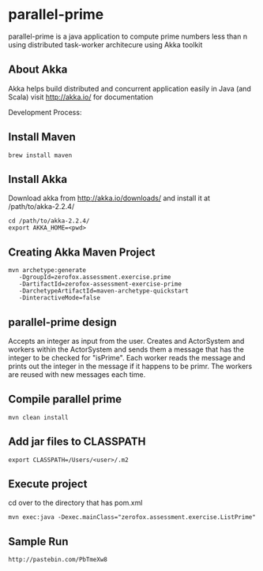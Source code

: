 parallel-prime
==============

parallel-prime is a java application to compute prime numbers less than n 
using distributed task-worker architecure using Akka toolkit 

About Akka
----------
Akka helps build distributed and concurrent application easily in Java (and Scala) 
visit http://akka.io/ for documentation

Development Process:

Install Maven
-------------

    brew install maven 


Install Akka
------------
Download akka from http://akka.io/downloads/ and install it at /path/to/akka-2.2.4/

    cd /path/to/akka-2.2.4/
    export AKKA_HOME=<pwd>
    
    
Creating Akka Maven Project
---------------------------

    mvn archetype:generate 
       -DgroupId=zerofox.assessment.exercise.prime 
       -DartifactId=zerofox-assessment-exercise-prime
       -DarchetypeArtifactId=maven-archetype-quickstart
       -DinteractiveMode=false

parallel-prime design
---------------------
Accepts an integer as input from the user. Creates and ActorSystem and workers within the ActorSystem
and sends them a message that has the integer to be checked for "isPrime". Each worker reads the 
message and prints out the integer in the message if it happens to be primr. The workers are reused 
with new messages each time.

Compile parallel prime
----------------------

    mvn clean install

Add jar files to CLASSPATH
--------------------------

    export CLASSPATH=/Users/<user>/.m2

Execute project
---------------
cd over to the directory that has pom.xml

    mvn exec:java -Dexec.mainClass="zerofox.assessment.exercise.ListPrime"


Sample Run
----------

    http://pastebin.com/PbTmeXw8 
